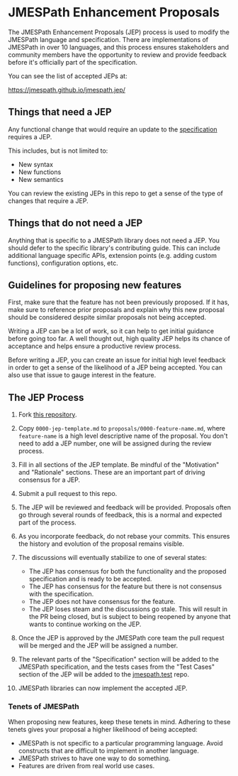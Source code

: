 # JMESPath Enhancement Proposals

The JMESPath Enhancement Proposals (JEP) process is used to modify the
JMESPath language and specification.  There are implementations of JMESPath
in over 10 languages, and this process ensures stakeholders and community
members have the opportunity to review and provide feedback before it's
officially part of the specification.

You can see the list of accepted JEPs at:

https://jmespath.github.io/jmespath.jep/


## Things that need a JEP

Any functional change that would require an update to the
[specification](http://jmespath.org/specification.html) requires a JEP.

This includes, but is not limited to:

* New syntax
* New functions
* New semantics

You can review the existing JEPs in this repo to get a sense of the type
of changes that require a JEP.

## Things that do not need a JEP

Anything that is specific to a JMESPath library does not need a JEP.  You
should defer to the specific library's contributing guide.  This can include
additional language specific APIs, extension points (e.g. adding custom
functions), configuration options, etc.

## Guidelines for proposing new features

First, make sure that the feature has not been previously proposed.  If it has,
make sure to reference prior proposals and explain why this new proposal should
be considered despite similar proposals not being accepted.

Writing a JEP can be a lot of work, so it can help to get initial guidance
before going too far.  A well thought out, high quality JEP helps its chance
of acceptance and helps ensure a productive review process.

Before writing a JEP, you can create an issue for initial high level feedback
in order to get a sense of the likelihood of a JEP being accepted.  You
can also use that issue to gauge interest in the feature.

## The JEP Process

1. Fork [this repository](https://github.com/jmespath/jmespath.jep).
2. Copy `0000-jep-template.md` to `proposals/0000-feature-name.md`,
   where `feature-name` is a high level descriptive name of the
   proposal.  You don't need to add a JEP number, one will be
   assigned during the review process.
3. Fill in all sections of the JEP template.  Be mindful of the
   "Motivation" and "Rationale" sections.  These are an important
   part of driving consensus for a JEP.
4. Submit a pull request to this repo.
5. The JEP will be reviewed and feedback will be provided.  Proposals
   often go through several rounds of feedback, this is a normal and
   expected part of the process.
6. As you incorporate feedback, do not rebase your commits.  This ensures
   the history and evolution of the proposal remains visible.
7. The discussions will eventually stabilize to one of several states:

   * The JEP has consensus for both the functionality and the
     proposed specification and is ready to be accepted.
   * The JEP has consensus for the feature but there is not consensus
     with the specification.
   * The JEP does not have consensus for the feature.
   * The JEP loses steam and the discussions go stale.  This will result
     in the PR being closed, but is subject to being reopened by anyone
     that wants to continue working on the JEP.

8. Once the JEP is approved by the JMESPath core team the pull request
   will be merged and the JEP will be assigned a number.

9. The relevant parts of the "Specification" section will be added to the
   JMESPath specification, and the tests cases from the "Test Cases" section
   of the JEP will be added to the
   [jmespath.test](https://github.com/jmespath/jmespath.test) repo.

10. JMESPath libraries can now implement the accepted JEP.

### Tenets of JMESPath

When proposing new features, keep these tenets in mind.  Adhering to
these tenets gives your proposal a higher likelihood of being accepted:

* JMESPath is not specific to a particular programming language.  Avoid
  constructs that are difficult to implement in another language.
* JMESPath strives to have one way to do something.
* Features are driven from real world use cases.
